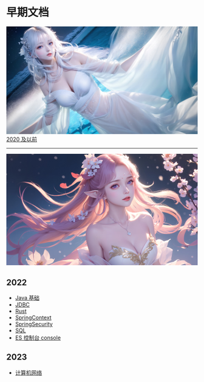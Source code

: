 # 早期文档

![](bgi/5.jpg)
[2020 及以前](2020/README.md)

---

![](bgi/1.jpg)

## 2022

- [Java 基础](2022/Java基础.md)
- [JDBC](2022/JDBC.md)
- [Rust](2022/Rust.md)
- [SpringContext](2022/SpringContext.md)
- [SpringSecurity](2022/SpringSecurity.md)
- [SQL](2022/SQL.md)
- [ES 控制台 console](2022/ESconsole.md)

## 2023

- [计算机网络](2023/计算机网络.md)
